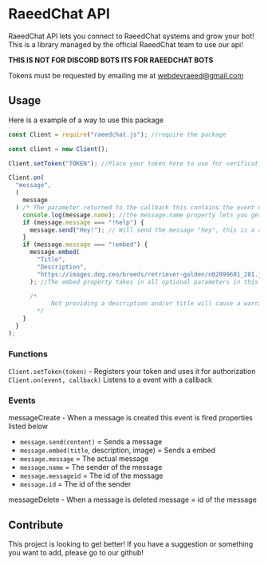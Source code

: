 # RaeedChat API

RaeedChat API lets you connect to RaeedChat systems and grow your bot! This is a library managed by the official RaeedChat team to use our api!

**THIS IS NOT FOR DISCORD BOTS ITS FOR RAEEDCHAT BOTS**

Tokens must be requested by emailing me at webdevraeed@gmail.com

## Usage

Here is a example of a way to use this package

```js
const Client = require("raeedchat.js"); //require the package

const client = new Client();

Client.setToken("TOKEN"); //Place your token here to use for verification THIS MUST BE DECLARED BEFORE ANY API ACTIONS SUCH AS SENDING MESSAGES, SENDING EMBEDS etc...

Client.on(
  "message",
  (
    message
  ) /* The parameter returned to the callback this contains the event message */ => {
    console.log(message.name); //the message.name property lets you get the name of the user
    if (message.message === "!help") {
      message.send("Hey!"); // Will send the message "hey", this is a additional property added by this package MAKE SURE THE TOKEN IS SET BEFORE THIS!
    }
    if (message.message === "!embed") {
      message.embed(
        "Title",
        "Description",
        "https://images.dog.ceo/breeds/retriever-golden/n02099601_281.jpg"
      ); //The embed property takes in all optional parameters in this order Title, Description, Image.

      /* 
            Not providing a description and/or title will cause a warning to pop up in your console as these are recommended
        */
    }
  }
);
```

### Functions

`Client.setToken(token)` - Registers your token and uses it for authorization
`Client.on(event, callback)` Listens to a event with a callback

### Events

messageCreate - When a message is created this event is fired properties listed below

- `message.send(content)` = Sends a message
- `message.embed(title`, description, image) = Sends a embed
- `message.message` = The actual message
- `message.name` = The sender of the message
- `message.messageid` = The id of the message
- `message.id` = The id of the sender

messageDelete - When a message is deleted
message = id of the message

## Contribute

This project is looking to get better! If you have a suggestion or something you want to add, please go to our github!
